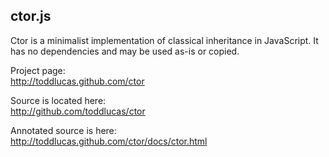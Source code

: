 
ctor.js
-------

Ctor is a minimalist implementation of classical inheritance in JavaScript.
It has no dependencies and may be used as-is or copied.

Project page:  
http://toddlucas.github.com/ctor

Source is located here:  
http://github.com/toddlucas/ctor

Annotated source is here:  
http://toddlucas.github.com/ctor/docs/ctor.html
